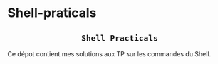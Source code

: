 # Shell-praticals
## <h2 align="center"> `Shell Practicals` </h2>
Ce dépot contient mes solutions aux TP sur les commandes du Shell.
